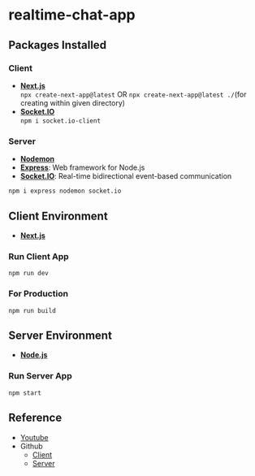 # realtime-chat-app

## Packages Installed

### Client
- [**Next.js**](https://nextjs.org/)</br>
  `npx create-next-app@latest` OR `npx create-next-app@latest ./`(for creating within given directory)
- [**Socket.IO**](https://www.npmjs.com/package/socket.io-client)</br>
  `npm i socket.io-client`

### Server

- [**Nodemon**](https://www.npmjs.com/package/nodemon)
- [**Express**](https://www.npmjs.com/package/express): Web framework for Node.js
- [**Socket.IO**](https://www.npmjs.com/package/socket.io): Real-time bidirectional event-based communication

`npm i express nodemon socket.io`

## Client Environment

- [**Next.js**](https://nextjs.org/)

### Run Client App

`npm run dev`

### For Production

`npm run build`

## Server Environment

- [**Node.js**](https://nodejs.org)

### Run Server App

`npm start`

## Reference

- [Youtube](https://www.youtube.com/watch?v=dSllP4TRJls)
- Github
  - [Client](https://github.com/Shin-sibainu/nextjs-socketio-client)
  - [Server](https://github.com/Shin-sibainu/nextjs-socketio-server)
